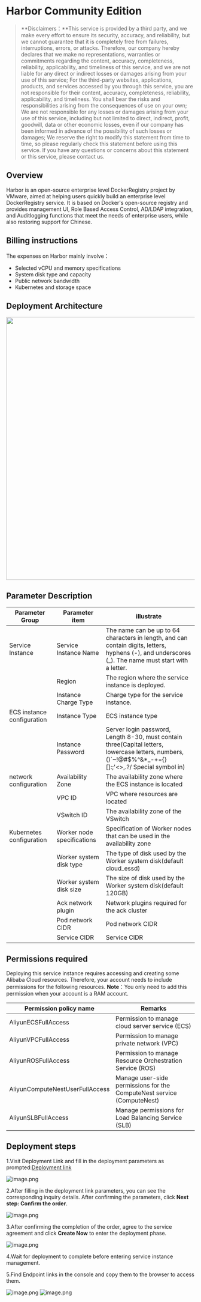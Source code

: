 # Harbor Community Edition

>**Disclaimers：**This service is provided by a third party, and we make every effort to ensure its security, accuracy, and reliability, but we cannot guarantee that it is completely free from failures, interruptions, errors, or attacks. Therefore, our company hereby declares that we make no representations, warranties or commitments regarding the content, accuracy, completeness, reliability, applicability, and timeliness of this service, and we are not liable for any direct or indirect losses or damages arising from your use of this service; For the third-party websites, applications, products, and services accessed by you through this service, you are not responsible for their content, accuracy, completeness, reliability, applicability, and timeliness. You shall bear the risks and responsibilities arising from the consequences of use on your own; We are not responsible for any losses or damages arising from your use of this service, including but not limited to direct, indirect, profit, goodwill, data or other economic losses, even if our company has been informed in advance of the possibility of such losses or damages; We reserve the right to modify this statement from time to time, so please regularly check this statement before using this service. If you have any questions or concerns about this statement or this service, please contact us.

## Overview

Harbor is an open-source enterprise level DockerRegistry project by VMware, aimed at helping users quickly build an enterprise level DockerRegistry service. It is based on Docker's open-source registry and provides management UI, Role Based Access Control, AD/LDAP integration, and Auditlogging functions that meet the needs of enterprise users, while also restoring support for Chinese.

## Billing instructions

The expenses on Harbor mainly involve：

- Selected vCPU and memory specifications
- System disk type and capacity
- Public network bandwidth
- Kubernetes and storage space

## Deployment Architecture

<img src="1.png" width="1500" height="700" align="bottom"/>

## Parameter Description

| Parameter Group            | Parameter item             | illustrate                                                                                                                                           |
|----------------------------|----------------------------|------------------------------------------------------------------------------------------------------------------------------------------------------|
| Service Instance           | Service Instance Name      | The name can be up to 64 characters in length, and can contain digits, letters, hyphens (-), and underscores (_). The name must start with a letter. |
|                            | Region                     | The region where the service instance is deployed.                                                                                                   |
|                            | Instance Charge Type       | Charge type for the service instance.                                                                                                                |
| ECS instance configuration | Instance Type              | ECS instance type                                                                                                                                    |
|                            | Instance Password          | Server login password, Length 8-30, must contain three(Capital letters, lowercase letters, numbers, ()`~!@#$%^&*_-+={}[]:;'<>,.?/ Special symbol in) |
| network configuration      | Availability Zone          | The availability zone where the ECS instance is located                                                                                              |
|                            | VPC ID                     | VPC where resources are located                                                                                                                      |
|                            | VSwitch ID                 | The availability zone of the VSwitch                                                                                                                 |
| Kubernetes configuration   | Worker node specifications | Specification of Worker nodes that can be used in the availability zone                                                                              |
|                            | Worker system disk type    | The type of disk used by the Worker system disk(default cloud_essd)                                                                                  |
|                            | Worker system disk size    | The size of disk used by the Worker system disk(default 120GB)                                                                                       |
|                            | Ack network plugin         | Network plugins required for the ack cluster                                                                                                         |
|                            | Pod network CIDR           | Pod network CIDR                                                                                                                                     |
|                            | Service CIDR               | Service CIDR                                                                                                                                         |

## Permissions required

Deploying this service instance requires accessing and creating some Alibaba Cloud resources. Therefore, your account needs to include permissions for the following resources.
  **Note**：You only need to add this permission when your account is a RAM account.

| Permission policy name            | Remarks                                                                |
|-----------------------------------|------------------------------------------------------------------------|
| AliyunECSFullAccess               | Permission to manage cloud server service (ECS)                        |
| AliyunVPCFullAccess               | Permission to manage private network (VPC)                             |
| AliyunROSFullAccess               | Permission to manage Resource Orchestration Service (ROS)              |
| AliyunComputeNestUserFullAccess   | Manage user-side permissions for the ComputeNest service (ComputeNest) |
| AliyunSLBFullAccess               | Manage permissions for Load Balancing Service (SLB)                    |

## Deployment steps

1.Visit Deployment Link and fill in the deployment parameters as prompted:[Deployment link](https://computenest.console.aliyun.com/service/instance/create/cn-hangzhou?type=user&ServiceId=service-2b7575c1f3d74026aec5)

![image.png](2.png)

2.After filling in the deployment link parameters, you can see the corresponding inquiry details. After confirming the parameters, click **Next step: Confirm the order**.

![image.png](3.png)

3.After confirming the completion of the order, agree to the service agreement and click **Create Now** to enter the deployment phase.

![image.png](4.png)

4.Wait for deployment to complete before entering service instance management.

5.Find Endpoint links in the console and copy them to the browser to access them.

![image.png](5.png)
![image.png](6.png)

